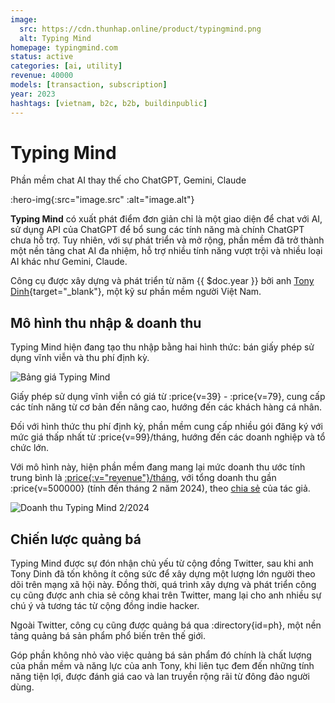 ```yaml
---
image:
  src: https://cdn.thunhap.online/product/typingmind.png
  alt: Typing Mind
homepage: typingmind.com
status: active
categories: [ai, utility]
revenue: 40000
models: [transaction, subscription]
year: 2023
hashtags: [vietnam, b2c, b2b, buildinpublic]
---
```


# Typing Mind

Phần mềm chat AI thay thế cho ChatGPT, Gemini, Claude

:hero-img{:src="image.src" :alt="image.alt"}

__Typing Mind__ có xuất phát điểm đơn giản chỉ là một giao diện để chat với AI, sử dụng API của ChatGPT để bổ sung các tính năng mà chính ChatGPT chưa hỗ trợ. Tuy nhiên, với sự phát triển và mở rộng, phần mềm đã trở thành một nền tảng chat AI đa nhiệm, hỗ trợ nhiều tính năng vượt trội và nhiều loại AI khác như Gemini, Claude.

Công cụ được xây dựng và phát triển từ năm {{ $doc.year }} bởi anh [Tony Dinh](https://twitter.com/tdinh_me){target="_blank"}, một kỹ sư phần mềm người Việt Nam.

## Mô hình thu nhập & doanh thu

Typing Mind hiện đang tạo thu nhập bằng hai hình thức: bán giấy phép sử dụng vĩnh viễn và thu phí định kỳ.

![Bảng giá Typing Mind](https://cdn.thunhap.online/product/typingmind+pricing.png)

Giấy phép sử dụng vĩnh viễn có giá từ :price{v=39} - :price{v=79}, cung cấp các tính năng từ cơ bản đến nâng cao, hướng đến các khách hàng cá nhân.

Đối với hình thức thu phí định kỳ, phần mềm cung cấp nhiều gói đăng ký với mức giá thấp nhất từ :price{v=99}/tháng, hướng đến các doanh nghiệp và tổ chức lớn.

Với mô hình này, hiện phần mềm đang mang lại mức doanh thu ước tính trung bình là [:price{:v="revenue"}/tháng](https://open.substack.com/pub/tdinh/p/another-6-figure-exit-and-the-future?selection=055c3fa3-644b-4158-ab36-990340b01d31), với tổng doanh thu gần :price{v=500000} (tính đến tháng 2 năm 2024), theo [chia sẻ](https://news.tonydinh.com/p/500k-milestone-my-reflections-after) của tác giả.

![Doanh thu Typing Mind 2/2024](https://substackcdn.com/image/fetch/f_auto,q_auto:good,fl_progressive:steep/https%3A%2F%2Fsubstack-post-media.s3.amazonaws.com%2Fpublic%2Fimages%2F7cc1c15e-af7d-4175-b0ad-e0f28758d764_3080x1572.png)

## Chiến lược quảng bá

Typing Mind được sự đón nhận chủ yếu từ cộng đồng Twitter, sau khi anh Tony Dinh đã tốn không ít công sức để xây dựng một lượng lớn người theo dõi trên mạng xã hội này. Đồng thời, quá trình xây dựng và phát triển công cụ cũng được anh chia sẻ công khai trên Twitter, mang lại cho anh nhiều sự chú ý và tương tác từ cộng đồng indie hacker.

Ngoài Twitter, công cụ cũng được quảng bá qua :directory{id=ph}, một nền tảng quảng bá sản phẩm phổ biến trên thế giới.

Góp phần không nhỏ vào việc quảng bá sản phẩm đó chính là chất lượng của phần mềm và năng lực của anh Tony, khi liên tục đem đến những tính năng tiện lợi, được đánh giá cao và lan truyền rộng rãi từ đông đảo người dùng.
